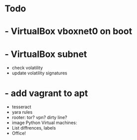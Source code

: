 Todo
====
# - VirtualBox vboxnet0 on boot
# - VirtualBox subnet
- check volatility
- update volatility signatures
# - add vagrant to apt
- tesseract
- yara rules
- rooter:
  tor?
  vpn?
  dirty line?
- image Python
Virtual machines:
- List diffrences, labels
- Office!
